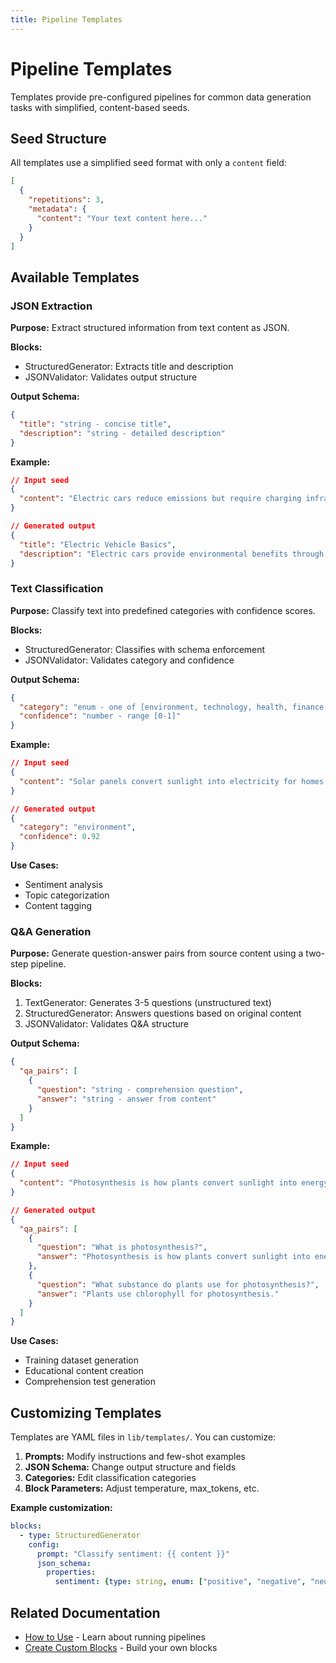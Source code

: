 ```yaml
---
title: Pipeline Templates
---
```


# Pipeline Templates

Templates provide pre-configured pipelines for common data generation tasks with simplified, content-based seeds.

## Seed Structure

All templates use a simplified seed format with only a `content` field:

```json
[
  {
    "repetitions": 3,
    "metadata": {
      "content": "Your text content here..."
    }
  }
]
```

## Available Templates

### JSON Extraction

**Purpose:** Extract structured information from text content as JSON.

**Blocks:**
- StructuredGenerator: Extracts title and description
- JSONValidator: Validates output structure

**Output Schema:**
```json
{
  "title": "string - concise title",
  "description": "string - detailed description"
}
```

**Example:**
```json
// Input seed
{
  "content": "Electric cars reduce emissions but require charging infrastructure."
}

// Generated output
{
  "title": "Electric Vehicle Basics",
  "description": "Electric cars provide environmental benefits through reduced emissions, though they face infrastructure challenges."
}
```

### Text Classification

**Purpose:** Classify text into predefined categories with confidence scores.

**Blocks:**
- StructuredGenerator: Classifies with schema enforcement
- JSONValidator: Validates category and confidence

**Output Schema:**
```json
{
  "category": "enum - one of [environment, technology, health, finance, sports]",
  "confidence": "number - range [0-1]"
}
```

**Example:**
```json
// Input seed
{
  "content": "Solar panels convert sunlight into electricity for homes."
}

// Generated output
{
  "category": "environment",
  "confidence": 0.92
}
```

**Use Cases:**
- Sentiment analysis
- Topic categorization
- Content tagging

### Q&A Generation

**Purpose:** Generate question-answer pairs from source content using a two-step pipeline.

**Blocks:**
1. TextGenerator: Generates 3-5 questions (unstructured text)
2. StructuredGenerator: Answers questions based on original content
3. JSONValidator: Validates Q&A structure

**Output Schema:**
```json
{
  "qa_pairs": [
    {
      "question": "string - comprehension question",
      "answer": "string - answer from content"
    }
  ]
}
```

**Example:**
```json
// Input seed
{
  "content": "Photosynthesis is how plants convert sunlight into energy using chlorophyll."
}

// Generated output
{
  "qa_pairs": [
    {
      "question": "What is photosynthesis?",
      "answer": "Photosynthesis is how plants convert sunlight into energy."
    },
    {
      "question": "What substance do plants use for photosynthesis?",
      "answer": "Plants use chlorophyll for photosynthesis."
    }
  ]
}
```

**Use Cases:**
- Training dataset generation
- Educational content creation
- Comprehension test generation

## Customizing Templates

Templates are YAML files in `lib/templates/`. You can customize:

1. **Prompts:** Modify instructions and few-shot examples
2. **JSON Schema:** Change output structure and fields
3. **Categories:** Edit classification categories
4. **Block Parameters:** Adjust temperature, max_tokens, etc.

**Example customization:**

```yaml
blocks:
  - type: StructuredGenerator
    config:
      prompt: "Classify sentiment: {{ content }}"
      json_schema:
        properties:
          sentiment: {type: string, enum: ["positive", "negative", "neutral"]}
```

## Related Documentation

- [How to Use](how_to_use) - Learn about running pipelines
- [Create Custom Blocks](how_to_create_blocks) - Build your own blocks

